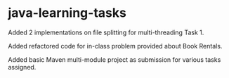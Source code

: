 # java-learning-tasks

Added 2 implementations on file splitting for multi-threading Task 1.

Added refactored code for in-class problem provided about Book Rentals.

Added basic Maven multi-module project as submission for various tasks assigned.